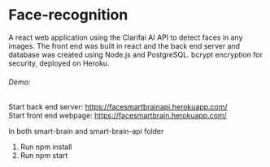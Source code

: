 # Face-recognition

A react web application using the Clarifai AI API to detect faces in any images. The front end was built in react and the back end server and database was created using Node.js and PostgreSQL. bcrypt encryption for security, deployed on Heroku.

###### Demo:

Start back end server: https://facesmartbrainapi.herokuapp.com/ <br />
Start front end webpage: https://facesmartbrain.herokuapp.com/

In both smart-brain and smart-brain-api folder

1. Run npm install
2. Run npm start
